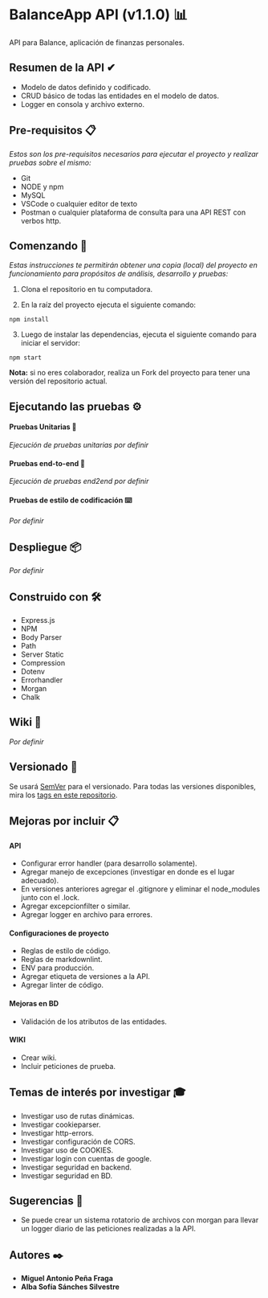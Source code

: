 # BalanceApp API (v1.1.0) 📊

API para Balance, aplicación de finanzas personales.

## Resumen de la API ✔

* Modelo de datos definido y codificado.
* CRUD básico de todas las entidades en el modelo de datos.
* Logger en consola y archivo externo.

## Pre-requisitos 📋

_Estos son los pre-requisitos necesarios para ejecutar el proyecto y realizar pruebas sobre el mismo:_

* Git
* NODE y npm
* MySQL
* VSCode o cualquier editor de texto
* Postman o cualquier plataforma de consulta para una API REST con verbos http.

## Comenzando 🚀

_Estas instrucciones te permitirán obtener una copia (local) del proyecto en funcionamiento para propósitos de análisis, desarrollo y pruebas:_

1. Clona el repositorio en tu computadora.

2. En la raíz del proyecto ejecuta el siguiente comando:

```
npm install
```

3. Luego de instalar las dependencias, ejecuta el siguiente comando para iniciar el servidor:

```
npm start
```

**Nota:** si no eres colaborador, realiza un Fork del proyecto para tener una versión del repositorio actual.

## Ejecutando las pruebas ⚙️

#### Pruebas Unitarias 🔩

_Ejecución de pruebas unitarias por definir_

#### Pruebas end-to-end 🔩

_Ejecución de pruebas end2end por definir_

#### Pruebas de estilo de codificación ⌨️

_Por definir_

## Despliegue 📦

_Por definir_

## Construido con 🛠️

* Express.js
* NPM
* Body Parser
* Path
* Server Static
* Compression
* Dotenv
* Errorhandler
* Morgan
* Chalk

## Wiki 📖

_Por definir_

## Versionado 📌

Se usará [SemVer](http://semver.org/) para el versionado. Para todas las versiones disponibles, mira los [tags en este repositorio](https://github.com/mapf98/balanceApp/tags).

## Mejoras por incluir 📋

#### API

* Configurar error handler (para desarrollo solamente).
* Agregar manejo de excepciones (investigar en donde es el lugar adecuado).
* En versiones anteriores agregar el .gitignore y eliminar el node_modules junto con el .lock.
* Agregar excepcionfilter o similar.
* Agregar logger en archivo para errores.

#### Configuraciones de proyecto

* Reglas de estilo de código.
* Reglas de markdownlint.
* ENV para producción.
* Agregar etiqueta de versiones a la API.
* Agregar linter de código.

#### Mejoras en BD

* Validación de los atributos de las entidades.

#### WIKI

* Crear wiki.
* Incluir peticiones de prueba.

## Temas de interés por investigar 🎓

* Investigar uso de rutas dinámicas.
* Investigar cookieparser.
* Investigar http-errors.
* Investigar configuración de CORS.
* Investigar uso de COOKIES.
* Investigar login con cuentas de google.
* Investigar seguridad en backend.
* Investigar seguridad en BD.

## Sugerencias 🚀

* Se puede crear un sistema rotatorio de archivos con morgan para llevar un logger diario de las peticiones realizadas a la API.

## Autores ✒️

+ **Miguel Antonio Peña Fraga**
+ **Alba Sofía Sánches Silvestre**
